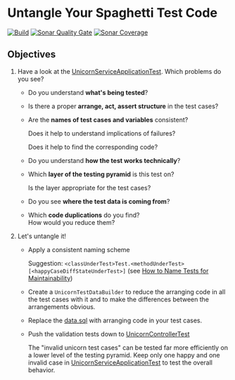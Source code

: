 # Untangle Your Spaghetti Test Code
[![Build](https://github.com/mkutz/untangle-your-spaghetti-test-code/actions/workflows/build.yml/badge.svg)](https://github.com/mkutz/untangle-your-spaghetti-test-code/actions/workflows/build.yml)
[![Sonar Quality Gate](https://img.shields.io/sonar/quality_gate/mkutz_untangle-your-spaghetti-test-code?server=https%3A%2F%2Fsonarcloud.io)](https://sonarcloud.io/dashboard?id=mkutz_untangle-your-spaghetti-test-code)
[![Sonar Coverage](https://img.shields.io/sonar/coverage/mkutz_untangle-your-spaghetti-test-code?server=http%3A%2F%2Fsonarcloud.io)](https://sonarcloud.io/dashboard?id=mkutz_untangle-your-spaghetti-test-code)

## Objectives

1. Have a look at the [UnicornServiceApplicationTest].
   Which problems do you see?

   - Do you understand **what's being tested**?

   - Is there a proper **arrange, act, assert structure** in the test cases?

   - Are the **names of test cases and variables** consistent?

     Does it help to understand implications of failures?

     Does it help to find the corresponding code?

   - Do you understand **how the test works technically**?

   - Which **layer of the testing pyramid** is this test on?

     Is the layer appropriate for the test cases?

   - Do you see **where the test data is coming from**?

   - Which **code duplications** do you find?<br/>
     How would you reduce them?

2. Let's untangle it!

   - Apply a consistent naming scheme

     Suggestion: `<classUnderTest>Test.<methodUnderTest> [<happyCaseDiffStateUnderTest>]` (see [How to Name Tests for Maintainability](https://medium.com/@michakutz/how-to-name-tests-for-maintainability-c11af89f0f04))

   - Create a `UnicornTestDataBuilder` to reduce the arranging code in all the test cases with it and to make the differences between the arrangements obvious.

   - Replace the [data.sql] with arranging code in your test cases.

   - Push the validation tests down to [UnicornControllerTest]

     The "invalid unicorn test cases" can be tested far more efficiently on a lower level of the testing pyramid.
     Keep only one happy and one invalid case in [UnicornServiceApplicationTest] to test the overall behavior.

[UnicornServiceApplicationTest]: <src/test/java/com/agiletestingdays/untangletestcode/unicornservice/UnicornServiceApplicationTests.java>
[UnicornControllerTest]: <src/test/java/com/agiletestingdays/untangletestcode/unicornservice/unicorn/UnicornControllerTest.java>
[UnicornServiceTest]: <src/test/java/com/agiletestingdays/untangletestcode/unicornservice/unicorn/UnicornServiceTest.java>
[data.sql]: <src/main/resources/data.sql>
